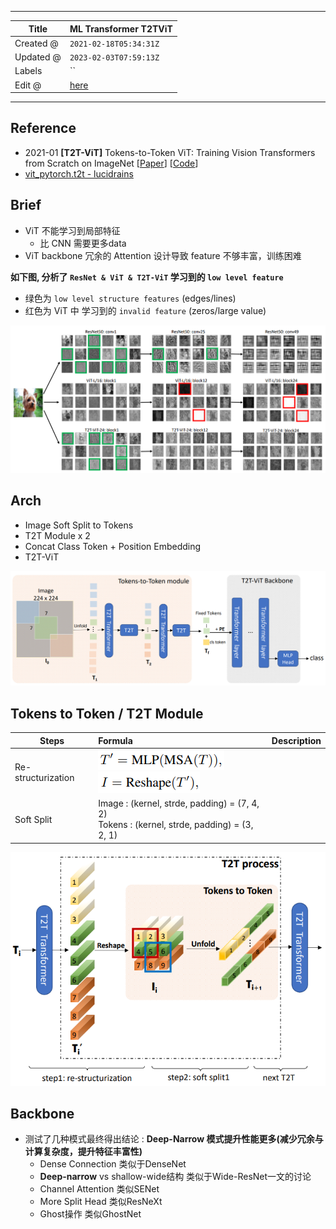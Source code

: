 -----

| Title     | ML Transformer T2TViT                                 |
| --------- | ----------------------------------------------------- |
| Created @ | `2021-02-18T05:34:31Z`                                |
| Updated @ | `2023-02-03T07:59:13Z`                                |
| Labels    | \`\`                                                  |
| Edit @    | [here](https://github.com/junxnone/aiwiki/issues/227) |

-----

## Reference

  - 2021-01 **\[T2T-ViT\]** Tokens-to-Token ViT: Training Vision
    Transformers from Scratch on ImageNet
    \[[Paper](https://arxiv.org/abs/2101.11986)\]
    \[[Code](https://github.com/yitu-opensource/T2T-ViT)\]
  - [vit\_pytorch.t2t -
    lucidrains](https://github.com/lucidrains/vit-pytorch/blob/main/vit_pytorch/t2t.py)

## Brief

  - ViT 不能学习到局部特征
      - 比 CNN 需要更多data
  - ViT backbone 冗余的 Attention 设计导致 feature 不够丰富，训练困难

**如下图, 分析了 `ResNet & ViT & T2T-ViT` 学习到的 `low level feature`**

  - 绿色为 `low level structure features` (edges/lines)
  - 红色为 ViT 中 学习到的 `invalid feature` (zeros/large value)

![image](media/f0d1f29ccddca70ee6eb1c4a60ff5d260491ef74.png)

## Arch

  - Image Soft Split to Tokens
  - T2T Module x 2
  - Concat Class Token + Position Embedding
  - T2T-ViT

![image](media/f453a5565d8cb526afb753e5276146394ac3bdb1.png)

## Tokens to Token / T2T Module

| Steps              | Formula                                                                                                                        | Description |
| ------------------ | :----------------------------------------------------------------------------------------------------------------------------- | ----------- |
| Re-structurization | ![image](media/f3358ad37fb5a071ab45bc581ae1ec6f055a5348.png) <br> ![image](media/ab8b80ed8d004b6e5b894ea25b6be38cd98f83be.png) |             |
| Soft Split         | Image : (kernel, strde, padding) = (7, 4, 2)<br> Tokens : (kernel, strde, padding) = (3, 2, 1)                                 |             |

![image](media/bfd7a12c6b059ecb90e69f2b4c3eb17a0f348375.png)

## Backbone

  - 测试了几种模式最终得出结论 : **Deep-Narrow 模式提升性能更多(减少冗余与计算复杂度，提升特征丰富性)**
      - Dense Connection 类似于DenseNet
      - **Deep-narrow** vs shallow-wide结构 类似于Wide-ResNet一文的讨论
      - Channel Attention 类似SENet
      - More Split Head 类似ResNeXt
      - Ghost操作 类似GhostNet
